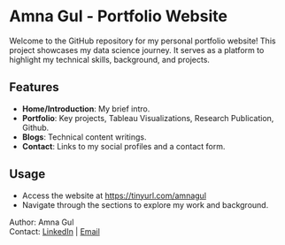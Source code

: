 # Amna Gul - Portfolio Website

Welcome to the GitHub repository for my personal portfolio website! This project showcases my data science journey. It serves as a platform to highlight my technical skills, background, and projects.

## Features

- **Home/Introduction**: My brief intro.
- **Portfolio**: Key projects, Tableau Visualizations, Research Publication, Github.
- **Blogs**: Technical content writings.
- **Contact**: Links to my social profiles and a contact form.

## Usage
* Access the website at https://tinyurl.com/amnagul
* Navigate through the sections to explore my work and background.


Author: Amna Gul \
Contact: [LinkedIn](https://www.linkedin.com/in/agul-cs/ "LinkedIn") | [Email](agul@marshall.usc.edu "Email")

